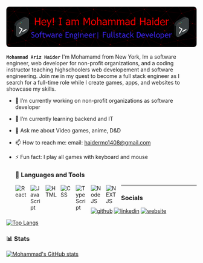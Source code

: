 ![Header](./github-header-image.png)

**` Mohammad Ariz Haider `**
I'm Mohamamd from New York, Im a software engineer, web developer for non-profit organizations, and a coding instructor teaching highschoolers web developement and software engineering. Join me in my quest to become a full stack engineer as I search for a full-time role while I create games, apps, and websites to showcase my skills.



- 🔭 I’m currently working on non-profit organizations as software developer 
- 🌱 I’m currently learning backend and IT 
- 💬 Ask me about Video games, anime, D&D 
- 📫 How to reach me: email: haidermo1408@gmail.com 
- ⚡ Fun fact: I play all games with keyboard and mouse

  ### 🧰 Languages and Tools
  <img align="left" alt="React" width="30px" style="padding-right:10px;" src="https://cdn.jsdelivr.net/gh/devicons/devicon/icons/react/react-original.svg" />
  <img align="left" alt="JavaScript" width="30px" style="padding-right:10px;" src="https://cdn.jsdelivr.net/gh/devicons/devicon/icons/javascript/javascript-plain.svg" />
  <img align="left" alt="HTML" width="30px" style="padding-right:10px;" src="https://cdn.jsdelivr.net/gh/devicons/devicon/icons/html5/html5-plain.svg" />
  <img align="left" alt="CSS" width="30px" style="padding-right:10px;" src="https://cdn.jsdelivr.net/gh/devicons/devicon/icons/css3/css3-plain.svg" />
  <img align="left" alt="TypeScript" width="30px" style="padding-right:10px;" src="https://cdn.jsdelivr.net/gh/devicons/devicon/icons/typescript/typescript-plain.svg" />
  <img align="left" alt="NodeJS" width="30px" style="padding-right:10px;" src="https://cdn.jsdelivr.net/gh/devicons/devicon/icons/nodejs/nodejs-original.svg" />
  <img align="left" alt="NEXTJS" width="30px" style="padding-right:10px;" src="https://cdn.jsdelivr.net/gh/devicons/devicon@latest/icons/nextjs/nextjs-original.svg" />
  

---
### Socials
  [<img src='https://cdn.jsdelivr.net/npm/simple-icons@3.0.1/icons/github.svg' alt='github' height='40'>](https://github.com/Ares-93)  [<img src="https://cdn.jsdelivr.net/gh/devicons/devicon@latest/icons/linkedin/linkedin-original.svg" alt='linkedin' height='40'>](https://www.linkedin.com/in/mhaider93/)  [<img src='https://cdn.jsdelivr.net/npm/simple-icons@3.0.1/icons/icloud.svg' alt='website' height='40'>](portflio)

  [![Top Langs](https://github-readme-stats.vercel.app/api/top-langs/?username=Ares-93)](https://github.com/anuraghazra/github-readme-stats)

### 📊 Stats
[![Mohammad's GitHub stats](https://github-readme-stats.vercel.app/api?username=Ares-93&show_icons=true&theme=github_dark)](https://github.com/anuraghazra/github-readme-stats)

